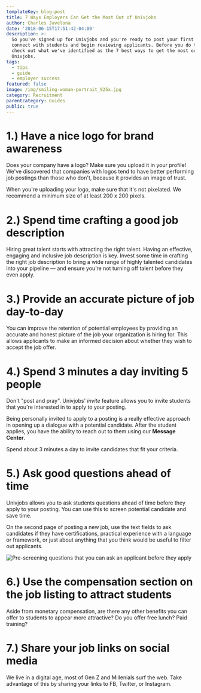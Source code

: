 ```yaml
---
templateKey: blog-post
title: 7 Ways Employers Can Get the Most Out of Univjobs
author: Charles Javelona
date: '2018-06-15T17:51:42-04:00'
description: >-
  So you've signed up for Univjobs and you're ready to post your first job,
  connect with students and begin reviewing applicants. Before you do that,
  check out what we've identified as the 7 best ways to get the most out of
  Univjobs. 
tags:
  - tips
  - guide
  - employer success
featured: false
image: /img/smiling-woman-portrait_925x.jpg
category: Recruitment
parentcategory: Guides
public: true
---
```

# 1.) Have a nice logo for brand awareness

Does your company have a logo? Make sure you upload it in your profile! We've discovered that companies with logos tend to have better performing job postings than those who don't, because it provides an image of trust.

When you're uploading your logo, make sure that it's not pixelated. We recommend a minimum size of at least 200 x 200 pixels. 

# 2.) Spend time crafting a good job description

Hiring great talent starts with attracting the right talent. Having an effective, engaging and inclusive job description is key. Invest some time in crafting the right job description to bring a wide range of highly talented candidates into your pipeline — and ensure you’re not turning off talent before they even apply.

# 3.) Provide an accurate picture of job day-to-day

You can improve the retention of potential employees by providing an accurate and honest picture of the job your organization is hiring for. This allows applicants to make an informed decision about whether they wish to accept the job offer.

# 4.) Spend 3 minutes a day inviting 5 people

Don't "post and pray". Univjobs' _invite_ feature allows you to invite students that you're interested in to apply to your posting. 

Being personally invited to apply to a posting is a really effective approach in opening up a dialogue with a potential candidate. After the student applies, you have the ability to reach out to them using our **Message Center**. 

Spend about 3 minutes a day to invite candidates that fit your criteria.

# 5.) Ask good questions ahead of time

Univjobs allows you to ask students questions ahead of time before they apply to your posting. You can use this to screen potential candidate and save time. 

On the second page of posting a new job, use the text fields to ask candidates if they have certifications, practical experience with a language or framework, or just about anything that you think would be useful to filter out applicants.

![Pre-screening questions that you can ask an applicant before they apply](/img/question.png)

# 6.) Use the compensation section on the job listing to attract students

Aside from monetary compensation, are there any other benefits you can offer to students to appear more attractive? Do you offer free lunch? Paid training? 

# 7.) Share your job links on social media

We live in a digital age, most of Gen Z and Millenials surf the web. Take advantage of this by sharing your links to FB, Twitter, or Instagram.
